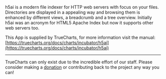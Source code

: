 h5ai is a modern file indexer for HTTP web servers with focus on your files. Directories are displayed in a appealing way and browsing them is enhanced by different views, a breadcrumb and a tree overview. Initially h5ai was an acronym for HTML5 Apache Index but now it supports other web servers too.

This App is supplied by TrueCharts, for more information visit the manual: [https://truecharts.org/docs/charts/incubator/h5ai](https://truecharts.org/docs/charts/incubator/h5ai)

---

TrueCharts can only exist due to the incredible effort of our staff.
Please consider making a [donation](https://truecharts.org/docs/about/sponsor) or contributing back to the project any way you can!
